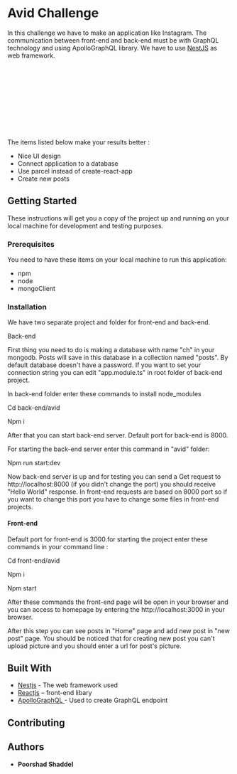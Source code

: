 # Avid Challenge

In this challenge we have to make an application like Instagram. The communication between front-end and back-end must be with GraphQL technology and using ApolloGraphQL library. We have to use [NestJS](https://nestjs.com/) as web framework.

<svg xmlns="http://www.w3.org/2000/svg" xmlns:xlink="http://www.w3.org/1999/xlink">
  <symbol viewBox="0 0 12 20" id="icon-chevron-left">
    <path d="M10.293,19.707 L0.586,10 L10.293,0.293 L11.707,1.707 L3.414,10 L11.707,18.293 L10.293,19.707" fill="#666666"></path>
  </symbol>
  <symbol viewBox="0 0 14 9" id="icon-chevron-up-light">
    <path d="M12.1953333,7.80466667 L6.66666667,2.276 L1.138,7.80466667 L0.195333333,6.862 L6.66666667,0.390666667 L13.138,6.862 L12.1953333,7.80466667" fill="#EEEEEE"></path>
    <path d="M1.5,7.5 L11.5,7.5" stroke="#FFFFFF" stroke-linecap="square"></path>
  </symbol>
</svg>


The items listed below make your results better :

- Nice UI design
- Connect application to a database
- Use parcel instead of create-react-app
- Create new posts

## **Getting Started**

These instructions will get you a copy of the project up and running on your local machine for development and testing purposes.

### **Prerequisites**

You need to have these items on your local machine to run this application:

- npm
- node
- mongoClient

### **Installation**

We have two separate project and folder for front-end and back-end.

Back-end

First thing you need to do is making a database with name &quot;ch&quot; in your mongodb. Posts will save in this database in a collection named &quot;posts&quot;. By default database doesn&#39;t have a password. If you want to set your connection string you can edit &quot;app.module.ts&quot; in root folder of back-end project.

In back-end folder enter these commands to install node\_modules

Cd back-end/avid

Npm i

After that you can start back-end server. Default port for back-end is 8000.

For starting the back-end server enter this command in &quot;avid&quot; folder:

Npm run start:dev

Now back-end server is up and for testing you can send a Get request to http://localhost:8000 (if you didn&#39;t change the port) you should receive &quot;Hello World&quot; response. In front-end requests are based on 8000 port so if you want to change this port you have to change some files in front-end projects.

#### Front-end

Default port for front-end is 3000.for starting the project enter these commands in your command line :

Cd front-end/avid

Npm i

Npm start

After these commands the front-end page will be open in your browser and you can access to homepage by entering the http://localhost:3000 in your browser.

After this step you can see posts in &quot;Home&quot; page and add new post in &quot;new post&quot; page. You should be noticed that for creating new post you can&#39;t upload picture and you should enter a url for post&#39;s picture.

## **Built With**

- [Nestjs](https://nestjs.com) - The web framework used
- [Reactjs](https://reactjs.org/) – front-end libary
- [ApolloGraphQL ](https://apollographql.com)- Used to create GraphQL endpoint

## **Contributing**

## **Authors**

- **Poorshad Shaddel**
